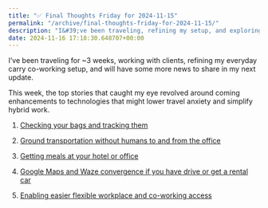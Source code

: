 ```yaml
---
title: "✅ Final Thoughts Friday for 2024-11-15"
permalink: "/archive/final-thoughts-friday-for-2024-11-15/"
description: "I&#39;ve been traveling, refining my setup, and exploring tech to ease travel and hybrid work."
date: 2024-11-16 17:18:30.648707+00:00
---
```


<p>I’ve been traveling for ~3 weeks, working with clients, refining my everyday carry co-working setup, and will have some more news to share in my next update.</p><p>This week, the top stories that caught my eye revolved around coming enhancements to technologies that might lower travel anxiety and simplify hybrid work.</p><ol><li><p><a target="_blank" rel="noopener noreferrer nofollow" href="https://www.techmeme.com/241111/p14#a241111p14">Checking your bags and tracking them</a></p></li><li><p><a target="_blank" rel="noopener noreferrer nofollow" href="https://www.techmeme.com/241112/p16#a241112p16">Ground transportation without humans to and from the office</a></p></li><li><p><a target="_blank" rel="noopener noreferrer nofollow" href="https://www.techmeme.com/241112/p27#a241112p27">Getting meals at your hotel or office</a></p></li><li><p><a target="_blank" rel="noopener noreferrer nofollow" href="https://www.techmeme.com/241114/h2350">Google Maps and Waze convergence if you have drive or get a rental car</a></p></li><li><p><a target="_blank" rel="noopener noreferrer nofollow" href="https://www.techmeme.com/241114/p48#a241114p48">Enabling easier flexible workplace and co-working access</a></p></li></ol><p></p>